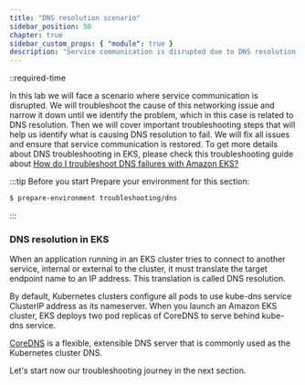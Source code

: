 ```yaml
---
title: "DNS resolution scenario"
sidebar_position: 50
chapter: true
sidebar_custom_props: { "module": true }
description: "Service communication is disrupted due to DNS resolution issues."
---
```


::required-time

In this lab we will face a scenario where service communication is disrupted. We will troubleshoot the cause of this networking issue and narrow it down until we identify the problem, which in this case is related to DNS resolution. Then we will cover important troubleshooting steps that will help us identify what is causing DNS resolution to fail. We will fix all issues and ensure that service communication is restored. To get more details about DNS troubleshooting in EKS, please check this troubleshooting guide about [How do I troubleshoot DNS failures with Amazon EKS?](https://repost.aws/knowledge-center/eks-dns-failure)

:::tip Before you start
Prepare your environment for this section:

```bash timeout=600 wait=5
$ prepare-environment troubleshooting/dns
```

:::

### DNS resolution in EKS

When an application running in an EKS cluster tries to connect to another service, internal or external to the cluster, it must translate the target endpoint name to an IP address. This translation is called DNS resolution.

By default, Kubernetes clusters configure all pods to use kube-dns service ClusterIP address as its nameserver. When you launch an Amazon EKS cluster, EKS deploys two pod replicas of CoreDNS to serve behind kube-dns service.

[CoreDNS](https://coredns.io/) is a flexible, extensible DNS server that is commonly used as the Kubernetes cluster DNS.

Let's start now our troubleshooting journey in the next section.
